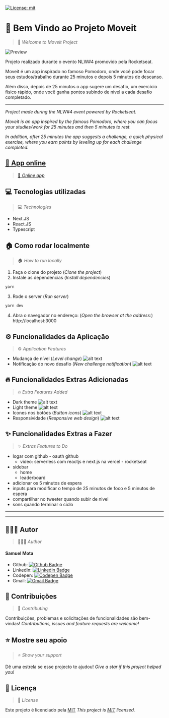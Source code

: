 [![License: mit](https://img.shields.io/badge/License-mit-yellow.svg)](https://github.com/samuel-mota/moveit-project/blob/main/LICENSE)
# 👋 Bem Vindo ao Projeto Moveit 
> 👋 *Welcome to Moveit Project*

![Preview](https://i.ibb.co/mywwmZf/Inicio-move-it.gif)

Projeto realizado durante o evento NLW#4 promovido pela Rocketseat.

Moveit é um app inspirado no famoso Pomodoro, onde você pode focar seus estudos/trabalho durante 25 minutos e depois 5 minutos de descanso. 

Além disso, depois de 25 minutos o app sugere um desafio, um exercício físico rápido, onde você ganha pontos subindo de nível a cada desafio completado.

---

*Project made during the NLW#4 event powered by Rocketseat.*

*Moveit is an app inspired by the famous Pomodoro, where you can focus your studies/work for 25 minutes and then 5 minutes to rest.*

*In addition, after 25 minutes the app suggests a challenge, a quick physical exercise, where you earn points by leveling up for each challenge completed.*

## [🚀 App online](https://moveit-project.vercel.app/)
> [🚀 *Online app*](https://moveit-project.vercel.app/)

## 💻 Tecnologias utilizadas
> 💻 *Technologies*
- Next.JS
- React.JS
- Typescript

## 🏠 Como rodar localmente
> 🏠 *How to run locally*
1. Faça o clone do projeto (*Clone the project*)
2. Instale as dependencias (*Install dependencies*)
```bash
yarn
```
3. Rode o server (*Run server*)
```bash
yarn dev
```
4. Abra o navegador no endereço: (*Open the browser at the address:*)
http://localhost:3000


## ⚙️ Funcionalidades da Aplicação
> ⚙️ *Application Features*
- Mudança de nível (*Level change*)
![alt text](https://i.ibb.co/PgKjDX2/level-change.png "Level changing")
- Notificação do novo desafio (*New challenge notification*)
![alt text](https://i.ibb.co/chvtdD3/notification.png "Notification")

## 🔥 Funcionalidades Extras Adicionadas
> 🔥 *Extra Features Added*
- Dark theme
![alt text](https://i.ibb.co/V9VHYt0/dark-mode.png "Dark theme")
- Light theme
![alt text](https://i.ibb.co/GMNgXZS/light-mode.png "Light theme")
- Icones nos botões (*Button icons*)
![alt text](https://i.ibb.co/nmy8chK/button-icon.gif "Light theme")
- Responsividade (*Responsive web design*)
![alt text](https://i.ibb.co/s99vLXn/responsivo.gif "Light theme")

## ✨ Funcionalidades Extras a Fazer
> ✨ *Extras Features to Do*
- logar com github - oauth github
	- video: serverless com reactjs e next.js na vercel - rocketseat
- sidebar
	- home
	- leaderboard
- adicionar os 5 minutos de espera
- inputs para modificar o tempo de 25 minutos de foco e 5 minutos de espera
- compartilhar no tweeter quando subir de nivel
- sons quando terminar o ciclo

---
---
## 🙋🏻‍♂️ Autor
> 🙋🏻‍♂️ *Author*

#### **Samuel Mota**

* Github: [![Github Badge](https://img.shields.io/badge/-Samuel--Mota-black?style=flat&logo=Github&logoColor=white&link=https://github.com/samuel-mota)](https://github.com/samuel-mota)
* LinkedIn: [![Linkedin Badge](https://img.shields.io/badge/-Samuel--Mota-blue?style=flat&logo=Linkedin&logoColor=white&link=https://www.linkedin.com/in/samuel-mota)](https://www.linkedin.com/in/samuel-mota/)
* Codepen: [![Codepen Badge](https://img.shields.io/badge/-Samuel--Mota-black?style=flat&logo=codepen&logoColor=white&link=https://codepen.io/samuel-mota)](https://codepen.io/samuel-mota)
* Gmail: [![Gmail Badge](https://img.shields.io/badge/-smagnun@gmail.com-c14438?style=flat&logo=Gmail&logoColor=white&link=mailto:smagnun@gmail.com)](mailto:smagnun@gmail.com)


## 🤝 Contribuições
> 🤝 *Contributing*

Contribuições, problemas e solicitações de funcionalidades são bem-vindas!
*Contributions, issues and feature requests are welcome!*

## ⭐️ Mostre seu apoio
> ⭐️ *Show your support*

Dê uma estrela se esse projecto te ajudou!
*Give a star if this project helped you!*

## 📝 Licença
> 📝 *License*

Este projeto é licenciado pela [MIT](https://github.com/samuel-mota/moveit-project/blob/main/LICENSE)
*This project is [MIT](https://github.com/samuel-mota/moveit-project/blob/main/LICENSE) licensed.*